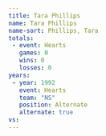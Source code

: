 ```yaml
---
title: Tara Phillips
name: Tara Phillips
name-sort: Phillips, Tara
totals:
 - event: Hearts
   games: 0
   wins: 0
   losses: 0
years:
 - year: 1992
   event: Hearts
   team: "NS"
   position: Alternate
   alternate: true
vs:
---
```

